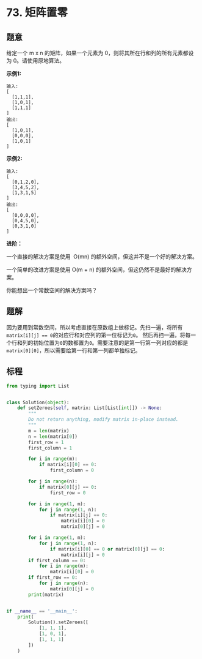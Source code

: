 # 73. 矩阵置零

## 题意

给定一个 m x n 的矩阵，如果一个元素为 0，则将其所在行和列的所有元素都设为 0。请使用原地算法。

**示例1:**
```
输入: 
[
  [1,1,1],
  [1,0,1],
  [1,1,1]
]
输出: 
[
  [1,0,1],
  [0,0,0],
  [1,0,1]
]
```

**示例2:**
```
输入: 
[
  [0,1,2,0],
  [3,4,5,2],
  [1,3,1,5]
]
输出: 
[
  [0,0,0,0],
  [0,4,5,0],
  [0,3,1,0]
]
```

**进阶：**

一个直接的解决方案是使用  O(mn) 的额外空间，但这并不是一个好的解决方案。

一个简单的改进方案是使用 O(m + n) 的额外空间，但这仍然不是最好的解决方案。

你能想出一个常数空间的解决方案吗？

## 题解

因为要用到常数空间，所以考虑直接在原数组上做标记。先扫一遍，将所有`matrix[i][j] == 0`的对应行和对应列的第一位标记为`0`。
然后再扫一遍，将每一个行和列的初始位置为`0`的数都置为`0`。需要注意的是第一行第一列对应的都是`matrix[0][0]`，所以需要给第一行和第一列都单独标记。

## 标程

```python
from typing import List


class Solution(object):
    def setZeroes(self, matrix: List[List[int]]) -> None:
        """
        Do not return anything, modify matrix in-place instead.
        """
        m = len(matrix)
        n = len(matrix[0])
        first_row = 1
        first_column = 1

        for i in range(m):
            if matrix[i][0] == 0:
                first_column = 0

        for j in range(n):
            if matrix[0][j] == 0:
                first_row = 0

        for i in range(1, m):
            for j in range(1, n):
                if matrix[i][j] == 0:
                    matrix[i][0] = 0
                    matrix[0][j] = 0

        for i in range(1, m):
            for j in range(1, n):
                if matrix[i][0] == 0 or matrix[0][j] == 0:
                    matrix[i][j] = 0
        if first_column == 0:
            for i in range(m):
                matrix[i][0] = 0
        if first_row == 0:
            for j in range(n):
                matrix[0][j] = 0
        print(matrix)


if __name__ == '__main__':
    print(
        Solution().setZeroes([
            [1, 1, 1],
            [1, 0, 1],
            [1, 1, 1]
        ])
    )

```
